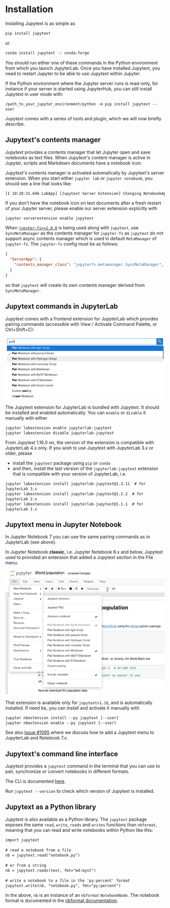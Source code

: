 # Installation

Installing Jupytext is as simple as
```bash
pip install jupytext
```
or
```bash
conda install jupytext -c conda-forge
```

You should run either one of these commands in the Python environment from which you launch JupyterLab. Once you have installed Jupytext, you need to restart Jupyter to be able to use Jupytext within Jupyter.

If the Python environment where the Jupyter server runs is read-only, for instance if your server is started using JupyterHub, you can still install Jupytext in user mode with:
```
/path_to_your_jupyter_environment/python -m pip install jupytext --user
```

Jupytext comes with a series of tools and plugin, which we will now briefly describe.

## Jupytext's contents manager

Jupytext provides a contents manager that let Jupyter open and save notebooks as text files. When Jupytext's content manager is active in Jupyter, scripts and Markdown documents have a notebook icon.

Jupytext's contents manager is activated automatically by Jupytext's server extension. When you start either `jupyter lab` or `jupyter notebook`, you should see a line that looks like:
```bash
[I 10:28:31.646 LabApp] [Jupytext Server Extension] Changing NotebookApp.contents_manager_class from LargeFileManager to jupytext.TextFileContentsManager
```

If you don't have the notebook icon on text documents after a fresh restart of your Jupyter server, please enable our server extension explicitly with
```
jupyter serverextension enable jupytext
```

When [`jupyter-fs>=1.0.0`](https://github.com/jpmorganchase/jupyter-fs) is being used along with `jupytext`, use `SyncMetaManager` as the contents manager for `jupyter-fs` as `jupytext` do not support async contents manager which is used in default `MetaManager` of `jupyter-fs`. The `jupyter-fs` config must be as follows:

```json
{
  "ServerApp": {
    "contents_manager_class": "jupyterfs.metamanager.SyncMetaManager",
  }
}
```
so that `jupytext` will create its own contents manager derived from `SyncMetaManager`.

## Jupytext commands in JupyterLab

Jupytext comes with a frontend extension for JupyterLab which provides pairing commands (accessible with View / Activate Command Palette, or Ctrl+Shift+C):

![](images/pair_commands.png)

The Jupytext extension for JupyterLab is bundled with Jupytext. It should be installed and enabled automatically. You can `enable` or `disable` it manually with either
```
jupyter labextension enable jupyterlab-jupytext
jupyter labextension disable jupyterlab-jupytext
```

From Jupytext 1.16.0 on, the version of the extension is compatible with JupyterLab 4.x only. If you wish to use Jupytext with JupyterLab 3.x or older, please
- install the `jupytext` package using `pip` or `conda`
- and then, install the last version of the `jupyterlab-jupytext` extension that is compatible with your version of JupyterLab, i.e.
```
jupyter labextension install jupyterlab-jupytext@1.3.11  # for JupyterLab 3.x
jupyter labextension install jupyterlab-jupytext@1.2.2  # for JupyterLab 2.x
jupyter labextension install jupyterlab-jupytext@1.1.1  # for JupyterLab 1.x
```

## Jupytext menu in Jupyter Notebook

In Jupyter Notebook 7 you can use the same pairing commands as in JupyterLab (see above).

In Jupyter Notebook **classic**, i.e. Jupyter Notebook 6.x and below, Jupytext used to provided an extension that added a Jupytext section in the File menu.

![](images/jupytext_menu.png)

That extension is available only for `jupytext<1.16`, and is automatically installed. If need be, you can install and activate it manually with
```
jupyter nbextension install --py jupytext [--user]
jupyter nbextension enable --py jupytext [--user]
```

See also [Issue #1095](https://github.com/mwouts/jupytext/issues/1095) where we discuss how to
add a Jupytext menu to JupyterLab and Notebook 7.x.

## Jupytext's command line interface

Jupytext provides a `jupytext` command in the terminal that you can use to pair, synchronize or convert notebooks in different formats.

The CLI is documented [here](using-cli.md).

Run `jupytext --version` to check which version of Jupytext is installed.

## Jupytext as a Python library

Jupytext is also available as a Python library. The `jupytext` package exposes the same `read`, `write`, `reads` and `writes` functions than `nbformat`, meaning that you can read and write notebooks within Python like this:

```
import jupytext

# read a notebook from a file
nb = jupytext.read("notebook.py")

# or from a string
nb = jupytext.reads(text, fmt="md:myst")

# write a notebook to a file in the 'py:percent' format
jupytext.write(nb, "notebook.py", fmt="py:percent")
```

In the above, `nb` is an instance of an `nbformat` `NotebookNode`. The notebook format is documented in the [nbformat documentation](https://nbformat.readthedocs.io).

